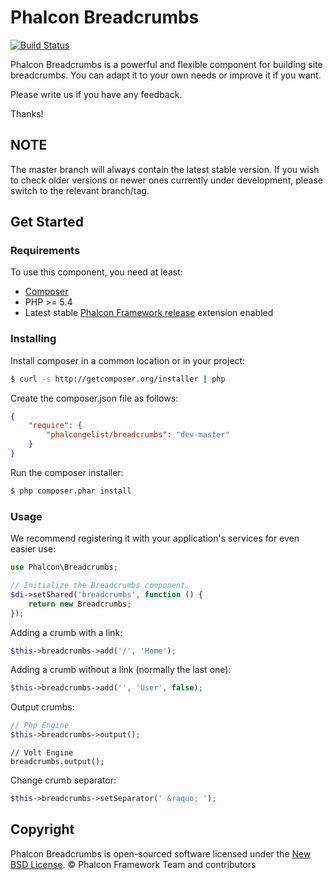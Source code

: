 # Phalcon Breadcrumbs

[![Build Status](https://travis-ci.org/phalcongelist/breadcrumbs.svg?branch=master)](https://travis-ci.org/phalcongelist/breadcrumbs)

Phalcon Breadcrumbs is a powerful and flexible component for building site breadcrumbs.
You can adapt it to your own needs or improve it if you want.

Please write us if you have any feedback.

Thanks!

## NOTE

The master branch will always contain the latest stable version. If you wish
to check older versions or newer ones currently under development, please
switch to the relevant branch/tag.

## Get Started

### Requirements

To use this component, you need at least:

* [Composer][:composer:]
* PHP >= 5.4
* Latest stable [Phalcon Framework release][:phalcon:] extension enabled

### Installing

Install composer in a common location or in your project:

```sh
$ curl -s http://getcomposer.org/installer | php
```

Create the composer.json file as follows:

```json
{
    "require": {
        "phalcongelist/breadcrumbs": "dev-master"
    }
}
```

Run the composer installer:

```sh
$ php composer.phar install
```

### Usage

We recommend registering it with your application's services for even easier use:

```php
use Phalcon\Breadcrumbs;

// Initialize the Breadcrumbs component.
$di->setShared('breadcrumbs', function () {
    return new Breadcrumbs;
});
```

Adding a crumb with a link:

```php
$this->breadcrumbs->add('/', 'Home');
```

Adding a crumb without a link (normally the last one):

```php
$this->breadcrumbs->add('', 'User', false);
```

Output crumbs:

```php
// Php Engine
$this->breadcrumbs->output();
```

```volt
// Volt Engine
breadcrumbs.output();
```

Change crumb separator:

```php
$this->breadcrumbs->setSeparator(' &raquo; ');
```

## Copyright

Phalcon Breadcrumbs is open-sourced software licensed under the [New BSD License][:license:].
© Phalcon Framework Team and contributors

[:composer:]: https://getcomposer.org/
[:phalcon:]: https://github.com/phalcon/cphalcon/releases
[:license:]: https://github.com/phalcongelist/breadcrumbs/blob/master/docs/LICENSE.md
